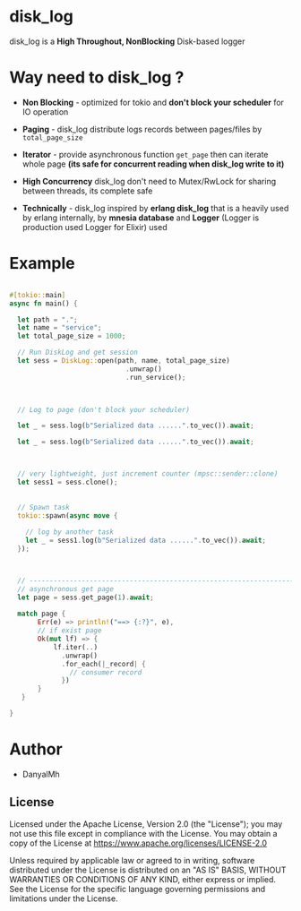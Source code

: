 
# disk_log


disk_log is a **High Throughout, NonBlocking** Disk-based logger


# Way need to disk_log ?

* **Non Blocking** - optimized for tokio and
  **don't block your scheduler** for IO operation 


* **Paging** - disk_log distribute logs records between pages/files
  by `total_page_size`


* **Iterator** - provide asynchronous function `get_page` then 
  can iterate whole page **(its safe for concurrent reading when disk_log write to it)**  


* **High Concurrency** disk_log don't need to
  Mutex/RwLock for sharing between threads, its complete safe


* **Technically** - disk_log inspired by **erlang disk_log**
  that is a heavily used by erlang internally, by **mnesia database**
  and **Logger** (Logger is production used Logger for Elixir) used 




# Example 

```rust

#[tokio::main]
async fn main() {

  let path = ".";
  let name = "service";
  let total_page_size = 1000;

  // Run DiskLog and get session
  let sess = DiskLog::open(path, name, total_page_size)
                             .unwrap()
                             .run_service();
                             


  // Log to page (don't block your scheduler)

  let _ = sess.log(b"Serialized data ......".to_vec()).await;

  let _ = sess.log(b"Serialized data ......".to_vec()).await;



  // very lightweight, just increment counter (mpsc::sender::clone)
  let sess1 = sess.clone();
  
  
  // Spawn task 
  tokio::spawn(async move {              
   
    // log by another task
    let _ = sess1.log(b"Serialized data ......".to_vec()).await;
  });



  // ---------------------------------------------------------------------
  // asynchronous get page
  let page = sess.get_page(1).await;
  
  match page {
       Err(e) => println!("==> {:?}", e),
       // if exist page
       Ok(mut lf) => {
           lf.iter(..)
             .unwrap()
             .for_each(|_record| {
               // consumer record
             })
       }    
   }

}

```



# Author

- DanyalMh 



## License

Licensed under the Apache License, Version 2.0 (the "License"); you may not use this file except in compliance with the License. You may obtain a copy of the License at https://www.apache.org/licenses/LICENSE-2.0

Unless required by applicable law or agreed to in writing, software distributed under the License is distributed on an "AS IS" BASIS, WITHOUT WARRANTIES OR CONDITIONS OF ANY KIND, either express or implied. See the License for the specific language governing permissions and limitations under the License.
